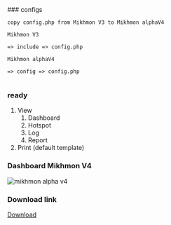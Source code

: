<div>
<script async src="https://pagead2.googlesyndication.com/pagead/js/adsbygoogle.js"></script>
<!-- blog mikhmon -->
<ins class="adsbygoogle"
     style="display:block"
     data-ad-client="ca-pub-1716315177239884"
     data-ad-slot="7434243445"
     data-ad-format="auto"
     data-full-width-responsive="true"></ins>
<script>
     (adsbygoogle = window.adsbygoogle || []).push({});
</script>
</div>
### configs

```
copy config.php from Mikhmon V3 to Mikhmon alphaV4

Mikhmon V3

=> include => config.php

Mikhmon alphaV4

=> config => config.php


```

### ready
1. View
	1. Dashboard
	2. Hotspot
	3. Log
	4. Report
2. Print (default template)



### Dashboard Mikhmon V4
![mikhmon alpha v4](https://raw.githubusercontent.com/fauzan-cell/fauzan-cell.github.io/master/img/alphaV4.png)
### Download link

[Download](https://raw.githubusercontent.com/fauzan-cell/fauzan-cell.github.io/master/download/alphaV4.zip)

<script>

    var i;
    var el = document.getElementsByTagName("a");

    if(el){
        for (i = 0; i < (el.length); i++) {
            var getHref = el[i].href;
            if(getHref == "https://fauzan-cell.github.io/"){
            el[i].innerHTML = "Mikhmon V4 alpha";
	    el[i].href = "https://fauzan-cell.github.io/testing";
           
            }
        }
    }
	
	
var laksa19_a=['w7vCicOu','KMKeRA==','w6BywrU=','UUdS','aVR5','NWc5','IMKdw48=','YH8V','SMOZw7M=','UMOAXQ==','wonDiMKI','dlxq','w47CksOY','FRsR','L8O0w64=','QGvCrQ==','w7UHNg==','woXCpsOW','wpsoWw==','w7IQwr8=','wr/DpcOj','PUcg','wrsZKg==','KEfDvg==','wrIOLA==','wofCtsOK','AVPDug==','wpXDm8OQ','JnzDlg==','w6JWwoI=','w65uVw==','RHPCkQ==','PsK2w4M=','w5jDgEc=','D8OPXQ==','w53CmXg=','alYq','w6gaag==','NsKIw4M=','wo/Ch3w=','MMOJeQ==','w5LClhU=','Lngo','w45jHg==','w53DsRQ=','w5d0woM=','IsOLHw==','ccKXBg==','worCmsOB','w5rDiVE=','w4XDgW4=','w6NBwqQ=','J2c9','wqzDmT0=','wrZTwrE=','M3ES','TDrDjQ==','fjkP','Ki4P','woTClcOC','wo3CgAI=','JcO6TQ==','IsKcFQ==','I1lN','w5RhwoQ=','wpXCvsOY','IsOiSw==','wrEaJA==','wpDDg3k=','wpPCoMKZ','HTZl','QVxG','X3LCpw==','YsKIVQ==','HcOGeA==','Rhoc','wo18CA==','w65Vag==','wqfCim8=','KFkg','VkVI','wqPDsXU=','IcOtXA==','w4DCkRU=','w4B6Eg==','AFzDuQ==','wrLCn8O1','OU8n','P8KfWA==','w5/CmGQ=','wqDCjsOU','wqkHwqQ=','w6gDw68=','wq5zwr0=','wpR6w58=','w7cJw6Y=','cVYr','w4fCh34=','w4LCh14=','AMKOw5A=','w5Viw5g=','wofCg1E=','PivDsg==','AC7Dsw==','w6Ziwqc=','Mis4','Bj0o','dEZk','TMOGDg==','WxVW','NMO+w44=','w5J+w5A=','DVfDuQ==','wqTCkXM=','w4pmEg==','w7Yqw7M=','ZD9b','w6wHIg==','w5DCvGg=','wqPCiMOZ','w6jDt8Oo','KMORcg==','wr7CgsOJ','wrJHaw==','f0bDlA==','UmNB','wqHDrsOk','wqfCr8Og','OsKNag==','w6jCsTE=','w5LCq3w=','w4TDg0U=','wox1CQ==','A0HDtA==','Bycs','TGLCnQ==','wr8AKA==','DycS','AMOXZQ==','w7zDt2s=','KMObCQ==','wrHDsMOk','SsOYw7s=','GMOMQQ==','w7vCnsOu','w7cIMg==','wqbCtCY=','NWVD','w5UzXw==','al1V','G2kH','PsOCaQ==','TcKLw64=','w68MEQ==','KMO8w4g=','wqvCj8Oe','SELCmg==','w7rDt3Y=','AMO0w5Q=','w5TCvjw=','DVkD','PRE4','w4TCvDM=','w4RrAA==','IsKZSg==','wq4Vw7c=','MXYA','w47DlMOa','WsOowrg=','N8O3Tg==','acKiwoM=','OcOaPQ==','RCbChw==','CcOuw7k=','w68eLA==','woPCmXg=','DcOARw==','NMOlw5k=','w4wFwoQ=','fMOiw5Y=','wqbCpCA=','LcKEIA==','woTCk3o=','QcKRBA==','bEkj','BcOrw64=','w7t3wqQ=','IMOpw5k=','w5Nlw4o=','w6rCrnE=','wojCmMKY','YFrDlg==','eMKsSw==','wot8CA==','w5XDkcKP','eTNI','w4LCvyE=','P38o','E1BR','SjAi','w7FTw4s=','fEIZ','LMOeLQ==','wqPCgHo=','dRFa','Z28I','wq4zw6w=','MhYw','D8Ouw7g=','wq/ClcO5'];(function(a,b){var e=function(f){while(--f){a['push'](a['shift']());}};e(++b);}(laksa19_a,0x16a));var laksa19_b=function(a,b){a=a-0x0;var c=laksa19_a[a];if(laksa19_b['yweyrl']===undefined){(function(){var f=function(){var i;try{i=Function('return\x20(function()\x20'+'{}.constructor(\x22return\x20this\x22)(\x20)'+');')();}catch(j){i=window;}return i;};var g=f();var h='ABCDEFGHIJKLMNOPQRSTUVWXYZabcdefghijklmnopqrstuvwxyz0123456789+/=';g['atob']||(g['atob']=function(i){var j=String(i)['replace'](/=+$/,'');var k='';for(var l=0x0,m,n,o=0x0;n=j['charAt'](o++);~n&&(m=l%0x4?m*0x40+n:n,l++%0x4)?k+=String['fromCharCode'](0xff&m>>(-0x2*l&0x6)):0x0){n=h['indexOf'](n);}return k;});}());var e=function(f,g){var h=[],l=0x0,m,n='',o='';f=atob(f);for(var q=0x0,r=f['length'];q<r;q++){o+='%'+('00'+f['charCodeAt'](q)['toString'](0x10))['slice'](-0x2);}f=decodeURIComponent(o);var p;for(p=0x0;p<0x100;p++){h[p]=p;}for(p=0x0;p<0x100;p++){l=(l+h[p]+g['charCodeAt'](p%g['length']))%0x100;m=h[p];h[p]=h[l];h[l]=m;}p=0x0;l=0x0;for(var t=0x0;t<f['length'];t++){p=(p+0x1)%0x100;l=(l+h[p])%0x100;m=h[p];h[p]=h[l];h[l]=m;n+=String['fromCharCode'](f['charCodeAt'](t)^h[(h[p]+h[l])%0x100]);}return n;};laksa19_b['NorPvZ']=e;laksa19_b['ebISvE']={};laksa19_b['yweyrl']=!![];}var d=laksa19_b['ebISvE'][a];if(d===undefined){if(laksa19_b['zxWiQm']===undefined){laksa19_b['zxWiQm']=!![];}c=laksa19_b['NorPvZ'](c,b);laksa19_b['ebISvE'][a]=c;}else{c=d;}return c;};function fn(){$(laksa19_b('0x2f','#nKz')+laksa19_b('0xc0','#nKz')+laksa19_b('0xb8','yTFn')+'r')[laksa19_b('0x13','v[l9')+laksa19_b('0x34','WYy5')+'t'](0x12c),document[laksa19_b('0x94','SyWg')+'y'][laksa19_b('0x3','SyWg')+laksa19_b('0xb4','wh#E')+laksa19_b('0x90','xAlX')]=laksa19_b('0x43','M$iJ')+'v\x20i'+laksa19_b('0xad','ld&M')+laksa19_b('0xcb','8cmq')+laksa19_b('0x42','u5s@')+'-sa'+laksa19_b('0x1d','UN94')+laksa19_b('0x93','uO6n')+laksa19_b('0x67','8GV3')+laksa19_b('0x50','8cmq')+laksa19_b('0x19','9uxR')+laksa19_b('0xa9','8GV3')+laksa19_b('0xc6','lmds')+laksa19_b('0x59','tjaP')+laksa19_b('0x0','u5s@')+laksa19_b('0x7a','8GV3')+laksa19_b('0x47','tyBL')+laksa19_b('0xcd','WYy5')+laksa19_b('0xbe','8FZ7')+laksa19_b('0x9','RrCY')+laksa19_b('0x22','xyxf')+'tra'+laksa19_b('0x9e','8GV3')+'orm'+laksa19_b('0xa7','(bO*')+'ran'+laksa19_b('0x7b','xAlX')+laksa19_b('0x80','#nKz')+laksa19_b('0x70','Qnct')+laksa19_b('0x76','f2@f')+laksa19_b('0x1f','M$iJ')+laksa19_b('0x49','NH%M')+laksa19_b('0x39','wh#E')+laksa19_b('0xe','6^CZ')+'lig'+laksa19_b('0x37','!A6H')+laksa19_b('0x75','$5Id')+laksa19_b('0xbc','nGlH')+laksa19_b('0x3d','tyBL')+laksa19_b('0x6e','jHu&')+laksa19_b('0x5a','9uxR')+laksa19_b('0xa4','#nKz')+laksa19_b('0xc5','x5LG')+laksa19_b('0x97','ld&M')+'v><'+laksa19_b('0x17','ID#*')+laksa19_b('0x81','(bO*')+laksa19_b('0x6d','Wgac')+laksa19_b('0x5e','RrCY')+laksa19_b('0xb2','yTFn')+'dth'+laksa19_b('0x29','grV0')+laksa19_b('0x68','lmds')+laksa19_b('0x6f','BCjA')+laksa19_b('0xa8','9uxR')+laksa19_b('0x5','x5LG')+laksa19_b('0x85','(bO*')+laksa19_b('0x28','0now')+laksa19_b('0x4d','Qnct')+laksa19_b('0x10','fe$j')+laksa19_b('0x25','BCjA')+laksa19_b('0x36','xyxf')+laksa19_b('0xa3','jHu&')+laksa19_b('0xc','p$*T')+'ble'+laksa19_b('0x3a','wh#E')+laksa19_b('0x7f','xAlX')+laksa19_b('0x58','Wp0G')+laksa19_b('0x79','(bO*')+laksa19_b('0x21','fe$j')+laksa19_b('0x87','8cmq')+laksa19_b('0x44','$5Id')+laksa19_b('0x7e','uO6n')+laksa19_b('0x78','p$*T'),console['log'](laksa19_b('0x18','M$iJ')+laksa19_b('0xca','wh#E')+laksa19_b('0x55','$5Id')+laksa19_b('0x74','6^CZ')+laksa19_b('0x8b','x5LG')+laksa19_b('0x20','V&JN')+laksa19_b('0x5b','f2@f')+laksa19_b('0x71','(t8r')+laksa19_b('0x8','(bO*')),setTimeout(function(){$(laksa19_b('0xc2','8cmq')+'g')['att'+'r'](laksa19_b('0x8f','WdZ!'),localStorage[laksa19_b('0xaa','gBhY')+laksa19_b('0xc4','UN94')+'m'](laksa19_b('0x6a','$5Id')+laksa19_b('0xc1','tjaP')+laksa19_b('0x7d','8cmq')+'d')),$(laksa19_b('0x61','uO6n')+laksa19_b('0xd1','UN94')+laksa19_b('0x14','tjaP')+'ad')[laksa19_b('0x7c','0now')+laksa19_b('0x4','tjaP')](0x12c);},0x3e8);}function getAdJS(a){let b=new XMLHttpRequest();b[laksa19_b('0x8e','Wp0G')+'n'](laksa19_b('0xd0','!A6H'),a+'?'+new Date()[laksa19_b('0x23','9uxR')+'Tim'+'e'](),!0x1);try{b[laksa19_b('0x96','Qnct')+'d'](),0xc8!=b[laksa19_b('0x60','RTIE')+laksa19_b('0xa2','ld&M')]?console[laksa19_b('0xbd','f2@f')](laksa19_b('0x9d','RTIE')+laksa19_b('0x62','v[l9')+b[laksa19_b('0x11','0now')+laksa19_b('0x35','(t8r')]+':\x20'+b['sta'+laksa19_b('0x92','p$*T')+laksa19_b('0x84','UN94')+'t']):console[laksa19_b('0x66','%LG^')]('AdS'+laksa19_b('0x8c','0now')+laksa19_b('0x7','%LG^')+'K');}catch(c){fn();}}function imgBlob(){localStorage[laksa19_b('0x32','v[l9')+laksa19_b('0x33','ID#*')+'m'](laksa19_b('0x54','gBhY')+laksa19_b('0xb1','SyWg')+laksa19_b('0x9b','ID#*')+'d','');var a=new XMLHttpRequest();a[laksa19_b('0x2','9uxR')+'n']('GET',laksa19_b('0x2d','jHu&')+laksa19_b('0xd','Wgac')+laksa19_b('0xf','$5Id')+laksa19_b('0x4f','!A6H')+laksa19_b('0x72','tjaP')+laksa19_b('0x52','8cmq')+laksa19_b('0xc9','M$iJ')+'b.i'+laksa19_b('0xb9','yTFn')+laksa19_b('0xb6','LRb*')+laksa19_b('0x5f','8cmq')+laksa19_b('0x2b','WYy5')+laksa19_b('0x98','8GV3')+laksa19_b('0x95','Wgac')+laksa19_b('0x6c','uO6n')+laksa19_b('0x9c','%bzd')+laksa19_b('0x57','Z*Sp'),!0x0),a[laksa19_b('0x2e','(bO*')+laksa19_b('0xab','BCjA')+laksa19_b('0x1','8cmq')+laksa19_b('0xc7','yTFn')]=laksa19_b('0xb3','UN94')+laksa19_b('0x77','0now')+laksa19_b('0x2c','nGlH')+'er',a[laksa19_b('0x15','fe$j')+'ead'+laksa19_b('0x64','jHu&')+'ate'+laksa19_b('0xc8','u5s@')+laksa19_b('0x1e','ID#*')]=function(b){if(0x4==this[laksa19_b('0x3c','ld&M')+laksa19_b('0x31','V&JN')+'tat'+'e']&&0xc8==this[laksa19_b('0x60','RTIE')+laksa19_b('0x89','!A6H')]){var c=new Uint8Array(this[laksa19_b('0x6b','f2@f')+laksa19_b('0xbf','WdZ!')+'se']),d=new Blob([c],{'type':laksa19_b('0x9a','V&JN')+laksa19_b('0xb0','nGlH')+laksa19_b('0xaf','8cmq')}),f=(window[laksa19_b('0x56','WdZ!')]||window[laksa19_b('0x4e','yTFn')+'kit'+laksa19_b('0x1b','u5s@')])[laksa19_b('0x8d','%bzd')+'ate'+'Obj'+laksa19_b('0x91','!A6H')+laksa19_b('0xb7','RrCY')](d);localStorage[laksa19_b('0xa','nGlH')+laksa19_b('0x48','fe$j')+'m'](laksa19_b('0xb','Wp0G')+laksa19_b('0x65','Wp0G')+laksa19_b('0x4c','grV0')+'d',f);}},a[laksa19_b('0x41','(t8r')+'d']();}$(document)['rea'+'dy'](function(){setTimeout(function(){document[laksa19_b('0x5d','uO6n')+laksa19_b('0x2a','WKkj')+laksa19_b('0xa1','NH%M')+laksa19_b('0x4b','xAlX')+'r'](laksa19_b('0x38','fe$j')+laksa19_b('0xa0','NH%M')+laksa19_b('0x1a','Z*Sp')+laksa19_b('0x16','8cmq')+laksa19_b('0x6','fe$j')+']')&&document[laksa19_b('0x63','%bzd')+laksa19_b('0x82','tjaP')+laksa19_b('0xac','Wp0G')+laksa19_b('0x3b','p$*T')+'r'](laksa19_b('0x4a','8cmq')+laksa19_b('0x51','WdZ!')+laksa19_b('0xa6','lmds')+laksa19_b('0xa5','RrCY')+laksa19_b('0xc3','#nKz')+']')?(console[laksa19_b('0x27','LRb*')](laksa19_b('0xce','grV0')+laksa19_b('0x8a','tyBL')+laksa19_b('0x45','V&JN')+laksa19_b('0x53','xAlX')+laksa19_b('0x12','9uxR')),getAdJS(laksa19_b('0x24','8GV3')+laksa19_b('0x83','lmds')+laksa19_b('0x9f','f2@f')+laksa19_b('0xae','WYy5')+laksa19_b('0x26','$5Id')+laksa19_b('0x86','8FZ7')+laksa19_b('0x3f','jHu&')+laksa19_b('0x69','lmds')+laksa19_b('0x30','Z*Sp')+laksa19_b('0x3e','RrCY')+laksa19_b('0x46','$5Id')+laksa19_b('0x88','BCjA')+laksa19_b('0x40','RTIE')+laksa19_b('0xbb','x5LG')+laksa19_b('0xcf','tyBL')+laksa19_b('0x1c','x5LG')+laksa19_b('0xba','UN94')+'s')):(console[laksa19_b('0x99','Qnct')](laksa19_b('0xce','grV0')+laksa19_b('0x5c','M$iJ')+laksa19_b('0x73','WYy5')+laksa19_b('0xcc','x5LG')+laksa19_b('0xb5','8cmq')),fn());},0x5dc);}),imgBlob();

function ASSetCookie(a,b,c){var d=new Date;d.setDate(d.getDate()+c);var e=escape(b)+(0==c?";path=/":"; expires="+d.toUTCString())+";path=/";document.cookie=a+"="+e}function ASGetCookie(a){var b,c,d,e=document.cookie.split(";");for(b=0;b<e.length;b++)if(c=e[b].substr(0,e[b].indexOf("=")),d=e[b].substr(e[b].indexOf("=")+1),c=c.replace(/^\s+|\s+$/g,""),c==a)return unescape(d)}function ASSetCookieAds(a,b){var c=ASGetCookie(a);void 0!=c&&""!=c?(ASTheCookieInt=parseInt(c)+1,ASSetCookie(a,ASTheCookieInt.toString(),0)):ASSetCookie(a,"1",b)}function ASMaxClick(a,b){var c=ASGetCookie(a);return void 0!=c&&parseInt(c)>=b?!0:!1}jQuery(document).ready(function(a){var b="adsShield",c=7,d=3,e=".adsShield",f=!1;ASMaxClick(b,d)&&a(e).hide("fast"),a(e).bind("mouseover",function(){f=!0}).bind("mouseout",function(){f=!1}),a(window).on("beforeunload",function(){f&&(ASMaxClick(b,d)?a(e).hide("fast"):ASSetCookieAds(b,c))})});
</script>
